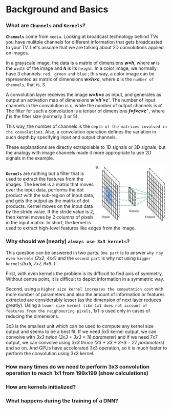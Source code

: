 # Background and Basics</br>

### What are `Channels` and `Kernels`?</br>
**`Channels`** come from `media`. Looking at broadcast technology behind TVs you have mulitple channels for different information that gets broadcasted to your TV. Let's assume that we are talking about 2D convolutions applied on images.</br>

In a grayscale image, the data is a matrix of dimensions **_w×h_**, where **_w_** is the `width` of the image and **_h_** is its `height`. In a color image, we normally have 3 channels: `red, green and blue` ; this way, a color image can be represented as matrix of dimensions **_w×h×c_**, where **_c_** is the `number of channels`, that is, 3.
    
A convolution layer receives the image **_w×h×c_** as input, and generates as output an activation map of dimensions **_w′×h′×c′_**. The number of input channels in the convolution is c, while the number of output channels is **_c′_** . The filter for such a convolution is a tensor of dimensions **_f×f×c×c′_** , where **_f_** is the filter size (normally 3 or 5).

This way, the number of channels is the `depth of the matrices involved in the convolutions`. Also, a convolution operation defines the variation in such depth by specifying input and output channels.

These explanations are directly extrapolable to 1D signals or 3D signals, but the analogy with image channels made it more appropriate to use 2D signals in the example.

<img src="../scenarios/media/kernels.jpg" align="right" alt="" width="225"/> </br>
**`Kernels`** are nothing but a filter that is used to extract the features from the images. The kernel is a matrix that moves over the input data, performs the dot product with the sub-region of input data, and gets the output as the matrix of dot products. Kernel moves on the input data by the stride value. If the stride value is 2, then kernel moves by 2 columns of pixels in the input matrix. In short, the kernel is used to extract high-level features like edges from the image.

### Why should we (nearly) `always use 3x3 kernels`?</br>
This question can be answered in two parts. `One part` is to answer `why noy even kernels` _(2x2, 4x4)_ and the `second part` is why not using `bigger kernels`_(5x5, 7x7, 9x9..)_ .

First, with even kernels the problem is its difficult to find axis of symmetry. Without centre point, it is difficult to depict information in a symmetric way.

Second, using a `higher size kernel increases the computation cost` with more number of parameters and also the amount of information or features extracted are considerably lesser (as the dimension of next layer reduces greatly). Using a `lower size kernel like 1x1 does not account of features from the neighbouring pixels`, 1x1 is used only in cases of reducing the dimensions.

3x3 is the smallest unit which can be used to compute any kernel size output and seems to be a best fit. If we need 5x5 kernel output, we can convolve with _3x3 twice (3x3 + 3x3 = 18 parameter)_ and if we need 7x7 output, we can convolve using _3x3 thrice (33 + 33 + 3*3 = 27 parameters)_ and so on. And GPUs have accelerated 3x3 operation, so it is much faster to perform the convolution using 3x3 kernel.

### How many times do we need to perform 3x3 convolution operation to reach 1x1 from 199x199 (show calculations)</br>

### How are kernels initialized?</br>

### What happens during the training of a DNN?</br>

